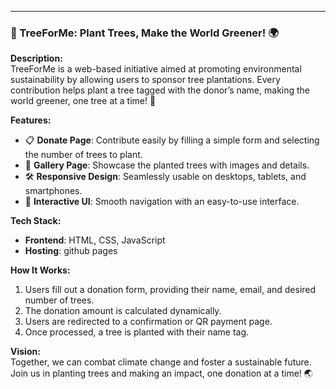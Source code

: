 

---

### 🌳 TreeForMe: Plant Trees, Make the World Greener! 🌍  
**Description:**  
TreeForMe is a web-based initiative aimed at promoting environmental sustainability by allowing users to sponsor tree plantations. Every contribution helps plant a tree tagged with the donor’s name, making the world greener, one tree at a time! 🌱  

**Features:**  
- 📋 **Donate Page**: Contribute easily by filling a simple form and selecting the number of trees to plant.  
- 📸 **Gallery Page**: Showcase the planted trees with images and details.  
- 🛠️ **Responsive Design**: Seamlessly usable on desktops, tablets, and smartphones.  
- 🌟 **Interactive UI**: Smooth navigation with an easy-to-use interface.  

**Tech Stack:**  
- **Frontend**: HTML, CSS, JavaScript   
- **Hosting**: github pages 

**How It Works:**  
1. Users fill out a donation form, providing their name, email, and desired number of trees.  
2. The donation amount is calculated dynamically.  
3. Users are redirected to a confirmation or QR payment page.  
4. Once processed, a tree is planted with their name tag.  

**Vision:**  
Together, we can combat climate change and foster a sustainable future. Join us in planting trees and making an impact, one donation at a time! 🌏  

